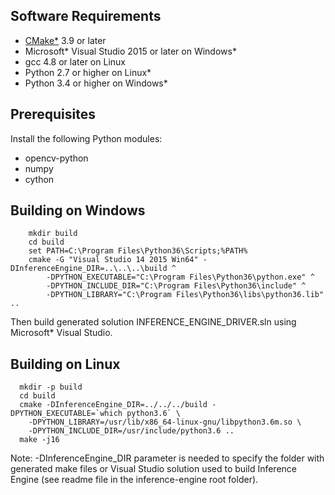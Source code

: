 ## Software Requirements
- [CMake\*](https://cmake.org/download/) 3.9 or later
- Microsoft\* Visual Studio 2015 or later on Windows\*
- gcc 4.8 or later on Linux
- Python 2.7 or higher on Linux\*
- Python 3.4 or higher on Windows\*

## Prerequisites

Install the following Python modules:
- opencv-python
- numpy
- cython

## Building on Windows
```shellscript
	mkdir build
	cd build
	set PATH=C:\Program Files\Python36\Scripts;%PATH%
	cmake -G "Visual Studio 14 2015 Win64" -DInferenceEngine_DIR=..\..\..\build ^
		-DPYTHON_EXECUTABLE="C:\Program Files\Python36\python.exe" ^
		-DPYTHON_INCLUDE_DIR="C:\Program Files\Python36\include" ^
		-DPYTHON_LIBRARY="C:\Program Files\Python36\libs\python36.lib" ..
```

Then build generated solution INFERENCE_ENGINE_DRIVER.sln using Microsoft\* Visual Studio.

## Building on Linux

```shellscript
  mkdir -p build
  cd build
  cmake -DInferenceEngine_DIR=../../../build -DPYTHON_EXECUTABLE=`which python3.6` \
  	-DPYTHON_LIBRARY=/usr/lib/x86_64-linux-gnu/libpython3.6m.so \
  	-DPYTHON_INCLUDE_DIR=/usr/include/python3.6 ..
  make -j16
```

Note: -DInferenceEngine_DIR parameter is needed to specify the folder with generated make files or Visual Studio solution used to build Inference Engine (see readme file in the inference-engine root folder).